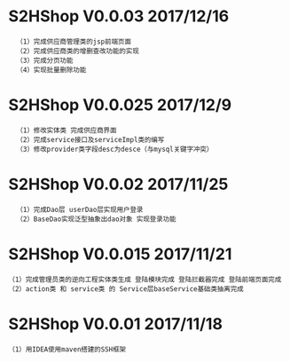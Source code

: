 # S2HShop V0.0.03 2017/12/16
      （1）完成供应商管理类的jsp前端页面
      （2）完成供应商类的增删查改功能的实现
      （3）完成分页功能
      （4）实现批量删除功能
# S2HShop V0.0.025 2017/12/9
      （1）修改实体类 完成供应商界面
      （2）完成service接口及serviceImpl类的编写 
      （3）修改provider类字段desc为desce（与mysql关键字冲突）
# S2HShop V0.0.02 2017/11/25
      （1）完成Dao层 userDao层实现用户登录 
      （2）BaseDao实现泛型抽象出dao对象 实现登录功能 
  
# S2HShop V0.0.015 2017/11/21
    （1）完成管理员类的逆向工程实体类生成 登陆模块完成 登陆拦截器完成 登陆前端页面完成 
    （2）action类 和 service类 的 Service层baseService基础类抽离完成

# S2HShop V0.0.01 2017/11/18
    （1）用IDEA使用maven搭建的SSH框架



